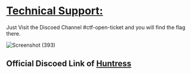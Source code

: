 # [Technical Support:](https://medium.com/@aashutoshlodhi/technical-support-challenge-bfb6b09dca7c)

Just Visit the Discoed Channel #ctf-open-ticket and you will find the flag there.

![Screenshot (393)](https://github.com/aashutoshlodhi/Huntress_CTF/assets/66505006/de654df3-9c6a-4655-a219-bb2a615d9c9a)

## Official Discoed Link of [Huntress](https://discord.gg/MHKyCBJff9)
